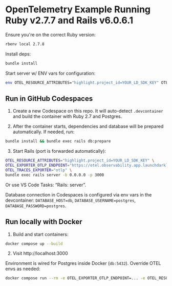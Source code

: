 # OpenTelemetry Example Running Ruby v2.7.7 and Rails v6.0.6.1

Ensure you're on the correct Ruby version:

```sh
rbenv local 2.7.8
```

Install deps:

```sh
bundle install
```

Start server w/ ENV vars for configuration:

```sh
env OTEL_RESOURCE_ATTRIBUTES="highlight.project_id=YOUR_LD_SDK_KEY" OTEL_EXPORTER_OTLP_ENDPOINT="https://otel.observability.app.launchdarkly.com:4318" OTEL_TRACES_EXPORTER="otlp" rails server
```

## Run in GitHub Codespaces

1) Create a new Codespace on this repo. It will auto-detect `.devcontainer` and build the container with Ruby 2.7 and Postgres.

2) After the container starts, dependencies and database will be prepared automatically. If needed, run:

```sh
bundle install && bundle exec rails db:prepare
```

3) Start Rails (port is forwarded automatically):

```sh
OTEL_RESOURCE_ATTRIBUTES="highlight.project_id=YOUR_LD_SDK_KEY" \
OTEL_EXPORTER_OTLP_ENDPOINT="https://otel.observability.app.launchdarkly.com:4318" \
OTEL_TRACES_EXPORTER="otlp" \
bundle exec rails server -b 0.0.0.0 -p 3000
```

Or use VS Code Tasks: “Rails: server”.

Database connection in Codespaces is configured via env vars in the devcontainer: `DATABASE_HOST=db`, `DATABASE_USERNAME=postgres`, `DATABASE_PASSWORD=postgres`.

## Run locally with Docker

1) Build and start containers:

```sh
docker compose up --build
```

2) Visit http://localhost:3000

Environment is wired for Postgres inside Docker (`db:5432`). Override OTEL envs as needed:

```sh
docker compose run --rm -e OTEL_EXPORTER_OTLP_ENDPOINT=... -e OTEL_RESOURCE_ATTRIBUTES=... app bash
```
